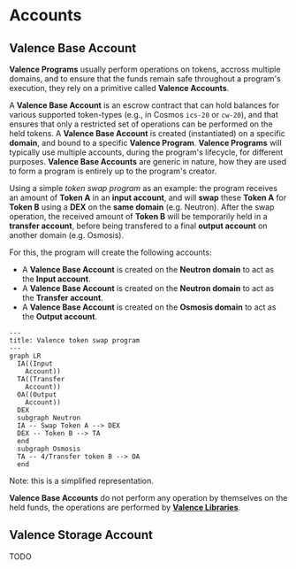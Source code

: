 # Accounts

## Valence Base Account

**Valence Programs** usually perform operations on tokens, accross multiple domains, and to ensure that the funds remain safe throughout a program's execution, they rely on a primitive called **Valence Accounts**.

A **Valence Base Account** is an escrow contract that can hold balances for various supported token-types (e.g., in Cosmos `ics-20` or `cw-20`), and that ensures that only a restricted set of operations can be performed on the held tokens.
A **Valence Base Account** is created (instantiated) on a specific **domain**, and bound to a specific **Valence Program**. **Valence Programs** will typically use multiple accounts, during the program's lifecycle, for different purposes. **Valence Base Accounts** are generic in nature, how they are used to form a program is entirely up to the program's creator.

Using a simple _token swap program_ as an example: the program receives an amount of **Token A** in an **input account**, and will **swap** these **Token A** for **Token B** using a **DEX** on the **same domain** (e.g. Neutron). After the swap operation, the received amount of **Token B** will be temporarily held in a **transfer account**, before being transfered to a final **output account** on another domain (e.g. Osmosis).

For this, the program will create the following accounts:
- A **Valence Base Account** is created on the **Neutron domain** to act as the **Input account**.
- A **Valence Base Account** is created on the **Neutron domain** to act as the **Transfer account**.
- A **Valence Base Account** is created on the **Osmosis domain** to act as the **Output account**.

```mermaid
---
title: Valence token swap program
---
graph LR
  IA((Input
    Account))
  TA((Transfer
    Account))
  OA((Output
	Account))
  DEX
  subgraph Neutron
  IA -- Swap Token A --> DEX
  DEX -- Token B --> TA
  end
  subgraph Osmosis
  TA -- 4/Transfer token B --> OA
  end
```
Note: this is a simplified representation.

**Valence Base Accounts** do not perform any operation by themselves on the held funds, the operations are performed by **[Valence Libraries](./libraries_and_functions.md)**.

## Valence Storage Account

TODO
